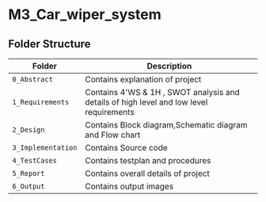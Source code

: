 # M3_Car_wiper_system


## Folder Structure
Folder             | Description
-------------------| -----------------------------------------
`0_Abstract`       | Contains explanation of project
`1_Requirements`   | Contains 4'WS & 1H , SWOT analysis and details of high level and low level requirements
`2_Design`         | Contains Block diagram,Schematic diagram and Flow chart
`3_Implementation` | Contains Source code 
`4_TestCases`      | Contains testplan and procedures
`5_Report`         | Contains overall details of project
`6_Output`         | Contains output images
